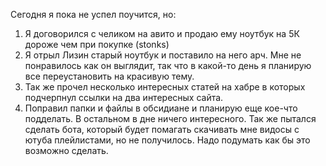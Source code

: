 Сегодня я пока не успел поучится, но:
1. Я договорился с челиком на авито и продаю ему ноутбук на 5К дороже чем при покупке (stonks)
2. Я отрыл Лизин старый ноутбук и поставило на него арч. Мне не понравилось как он выглядит, так что в какой-то день я планирую все переустановить на красивую тему.
3. Так же прочел несколько интересных статей на хабре в которых подчерпнул ссылки на два интересных сайта.
4. Поправил папки и файлы в обсидиане и планирую еще кое-что подделать.
В остальном в дне ничего интересного. Так же пытался сделать бота, который будет помагать скачивать мне видосы с ютуба плейлистами, но не получилось. Надо подумать как бы это возможно сделать.

